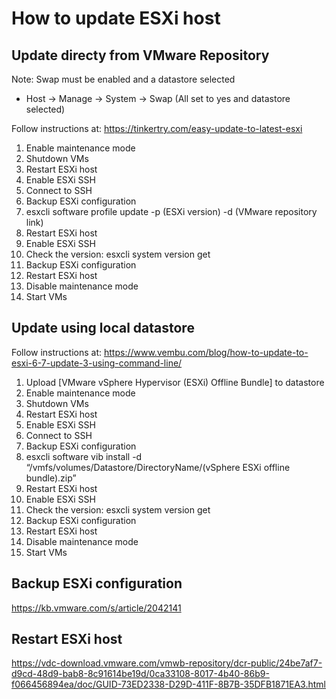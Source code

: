 # How to update ESXi host

## Update directy from VMware Repository

Note:
Swap must be enabled and a datastore selected
- Host -> Manage -> System -> Swap (All set to yes and datastore selected)

Follow instructions at:
https://tinkertry.com/easy-update-to-latest-esxi

1. Enable maintenance mode
2. Shutdown VMs
3. Restart ESXi host
4. Enable ESXi SSH
5. Connect to SSH
6. Backup ESXi configuration
7. esxcli software profile update -p (ESXi version) -d (VMware repository link)
8. Restart ESXi host
9. Enable ESXi SSH
10. Check the version: esxcli system version get
11. Backup ESXi configuration
12. Restart ESXi host
13. Disable maintenance mode
14. Start VMs

## Update using local datastore
Follow instructions at:
https://www.vembu.com/blog/how-to-update-to-esxi-6-7-update-3-using-command-line/

1. Upload [VMware vSphere Hypervisor (ESXi) Offline Bundle] to datastore
2. Enable maintenance mode
3. Shutdown VMs
4. Restart ESXi host
5. Enable ESXi SSH
6. Connect to SSH
7. Backup ESXi configuration
8. esxcli software vib install -d “/vmfs/volumes/Datastore/DirectoryName/(vSphere ESXi offline bundle).zip”
9. Restart ESXi host
10. Enable ESXi SSH
11. Check the version: esxcli system version get
12. Backup ESXi configuration
13. Restart ESXi host
14. Disable maintenance mode
15. Start VMs

## Backup ESXi configuration
https://kb.vmware.com/s/article/2042141

## Restart ESXi host
https://vdc-download.vmware.com/vmwb-repository/dcr-public/24be7af7-d9cd-48d9-bab8-8c91614be19d/0ca33108-8017-4b40-86b9-f066456894ea/doc/GUID-73ED2338-D29D-411F-8B7B-35DFB1871EA3.html
